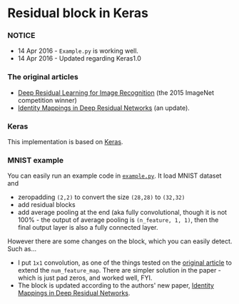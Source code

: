 # Residual block in Keras

### NOTICE
* 14 Apr 2016 - `Example.py` is working well.
* 14 Apr 2016 - Updated regarding Keras1.0

### The original articles
 * [Deep Residual Learning for Image Recognition](http://arxiv.org/abs/1512.03385) (the 2015 ImageNet competition winner)
 * [Identity Mappings in Deep Residual Networks](http://arxiv.org/abs/1603.05027) (an update).

### Keras
This implementation is based on [Keras](https://github.com/fchollet/keras).

### MNIST example
You can easily run an example code in [`example.py`](https://github.com/keunwoochoi/residual_block_keras/blob/master/example.py). It load MNIST dataset and
 * zeropadding `(2,2)` to convert the size `(28,28)` to `(32,32)`
 * add residual blocks
 * add average pooling at the end (aka fully convolutional, though it is not 100% - the output of average pooling is `(n_feature, 1, 1)`, then the final output layer is also a fully connected layer. 

However there are some changes on the block, which you can easily detect. Such as...
 * I put `1x1` convolution, as one of the things tested on the [original article](http://arxiv.org/abs/1512.03385) to extend the `num_feature_map`. There are simpler solution in the paper - which is just pad zeros, and worked well, FYI.
 * The block is updated according to the authors' new paper, [Identity Mappings in Deep Residual Networks](http://arxiv.org/abs/1603.05027).
